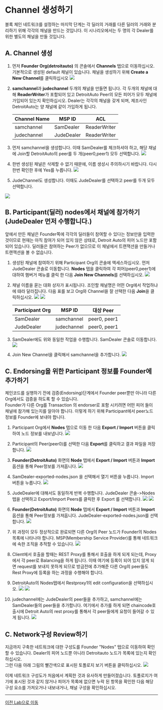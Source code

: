#  Channel 생성하기

블록 체인 네트워크를 설정하는 마지막 단계는 각 딜러의 거래를 다른 딜러의 거래와 분리하기 위해 각각의 채널을 만드는 것입니다. 이 시나리오에서는 두 명의 각 Dealer를 위한 별도의 채널을 만들 것입니다.

## A. Channel 생성

1. 먼저 **Founder Org(detroitauto)** 의 콘솔에서 **Channels** 탭으로 이동하십시오. 기본적으로 생성된 default 채널이 있습니다. 채널을 생성하기 위해 **Create a New Channel**를 클릭하십시오
![](images/channel_main.png)

2. **samchannel**과 **judechannel** 두개의 채널을 만들면 됩니다. 각 두개의 채널에 대해 **ReaderWriter**가 포함되어 있고 DetroitAuto Peer의 모든 피어가 모두 채널에 가입되어 있는지 확인하십시오. Dealer는 각각의 채널을 갖게 되며, 제조사인 DetroitAuto는 양 채널에 같이 가입하게 됩니다.
    
    | Channel Name | MSP ID    | ACL         |
    | ------------ | --------- | ----------- |
    | samchannel   | SamDealer | ReaderWriter|
    | judechannel  | JudeDealer| ReaderWriter| 
    
1. 먼저 samchannel을 생성합니다. 이때 SamDealer를 체크하셔야 하고, 해당 채널에 Join할 DetroitAuto의 peer를 두 개(peer0,peer1) 모두 선택합니다.
    ![](images/create_newchannel.png)

3. 한번 생성된 채널은 삭제할 수 없기 때문에, 이름 생성시 주의하시기 바랍니다. 다시 한번 확인한 후에 Yes를 누릅니다.
![](images/create_newchannel2.png)

4. JudeChannel도 생성합니다. 이때도 JudeDealer를 선택하고 peer를 두개 모두 선택합니다.

![](images/create_newchannel3.png)

## B. Participant(딜러) nodes에서 채널에 참가하기 (**JudeDealer** 먼저 수행합니다.)
앞에서 만든 채널은 Founder쪽에 각각의 딜러들이 참여할 수 있다는 정보만을 입력한 것이므로 현재는 아직 참여가 되어 있지 않은 상태로, Detroit Auto의 피어 노드만 포함되어 있습니다. 딜러들은 참여하는 Peer가 없으므로 이 채널에서 트랜잭션을 만들거나 트랜잭션을 볼 수 없습니다.
    
1. 생성된 채널에 참여하기 위해 Participant Org의 콘솔에 액세스하십시오. 먼저 JudeDealer 콘솔로 이동합니다.
**Nodes** 탭을 클릭하여 각 피어(peer0,peer1)에 대하여 햄버거 메뉴를 클릭 한 다음 **Join New Channels**를 선택하십시오.
![](images/participant_node.png)

2. 채널 이름을 묻는 대화 상자가 표시됩니다. 조인할 채널명은 어떤 Org에서 작업하냐에 땨라 달라집니다. 다음 표를 보고 Org와 Channel을 잘 선택한 다음 **Join**을 클릭하십시오.
![](images/part_join_channel1.png)
![](images/part_join_channel2.png)    

    | Participant Org | MSP ID     | 대상 Peer    |
    | --------------- | ---------- | ----------- |
    | SamDealer       | samchannel | peer0, peer1 |
    | JudeDealer      | judechannel| peer0, peer1 | 


3. SamDealer에도 위와 동일한 작업을 수행합니다. SamDealer 콘솔로 이동합니다.   
![](images/part_join_channel3.png)
4. Join New Channel을 클릭해서 samchannel을 추가합니다.
![](images/part_join_channel4.png)

## C. Endorsing을 위한 Participant 정보를 Founder에 추가하기

체인코드를 실행하기 전에 검증(Endorsing)단계에서 Founder peer뿐만 아니라 다른 Org에서도 검증을 하도록 할 수 있습니다.<br>
Founder가 다른 Org를 Transaction 의 endorser로 포함 시키려면 어떤 피어 들이 채널에 참가해 있는지를 알아야 합니다. 이렇게 하기 위해 Participant에서 peer노드 정보를 Founder에 보내야 합니다.

1. Participant Org에서 **Nodes** 탭으로 이동 한 다음 **Export / Import** 버튼을 클릭하여 노드 정보를 내보냅니다.
![](images/participant_export1.png)

2. Participant의 Peer(peer0)를 선택한 다음 **Export**를 클릭하고 결과 파일을 저장합니다.
![](images/participant_export2.png)

3. **Founder(DetroitAuto)** 화면의 **Node** 탭에서 **Export / Import** 버튼과 **Import** 옵션을 통해 Peer정보를 가져옵니다.
![](images/participant_export3.png)

4. SamDealer-exported-nodes.json 을 선택해서 열기 버튼을 누릅니다. Import 버튼을 누릅니다.
![](images/participant_export4.png)

1. JudeDealer에 대해서도 동일하게 반복 수행합니다. JudeDealer 콘솔->Nodes 탭을 선택하고 Export/Import Peers를 클릭한 후 Export 를 선택합니다.
![](images/participant_export5.png)
![](images/participant_export6.png)

6. **Founder(DetroitAuto)** 화면의 **Node** 탭에서 **Export / Import** 버튼과 **Import** 옵션을 통해 Peer정보를 가져옵니다. JudeDealer-exported-nodes.json를 선택합니다.
![](images/participant_export7.png)

7. 위 과정이 모두 정상적으로 완료되면 다른 Org의 Peer 노드가 Founder의 Nodes 목록에 나타나야 합니다. MSP(Membership Service Provider)를 통해 네트워크에 속한 조직을 추적할 수 있습니다.
![](images/participant_export8.png)

1. Client에서 호출을 할때는 REST Proxy를 통해서 호출을 하게 되게 되는데, Proxy에서 각 peer로 Balancing을 하게 됩니다. 이때 여기에 등록이 되어 있지 않게 되면 request를 보내지 못하게 되므로 방금전에 추가해준 다른 Org의 peer들도 Rest Proxy에 등록을 하는 과정을 수행해야 합니다.
   
2. DetroitAuto의 Nodes탭에서 Restproxy1의 edit configuration을 선택하십시오.
![](images/participant_export11.png)
![](images/participant_export9.png)

2. judechannel에는 JudeDealer의 peer들을 추가하고, samchannel에는 SamDealer들의 peer들을 추가합니다. 
여기에서 추가를 하게 되면 chaincode호출시에 Detroit Auto의 rest proxy를 통해서 각 peer들에게 요청이 들어갈 수 있게 됩니다.
![](images/participant_export10.png)

## C. Network구성 Review하기
지금까지 구축한 네트워크에 대한 구성도를 Founder "Nodes" 탭으로 이동하여 확인할 수 있습니다. Dealer의 피어 노드뿐 아니라 Detroitauto 노드가 목록에 있는지 확인하십시오. <br>
그런 다음 아래 그림의 빨간색으로 표시된 토폴로지 보기 버튼을 클릭하십시오.
![](images/founder_node_tree.png)

이제 네트워크 구성도가 처음에서 계획한 것과 유사하게 만들어졌습니다. 토폴로지가 여기에 표시된 것과 같지 않거나 피어가 목록에 없으면 누락 된 항목을 확인한 다음 해당 구성 요소를 가져오거나 내보내거나, 채널 구성을 확인하십시오.

---
[이전 Lab으로 이동](README.md)
